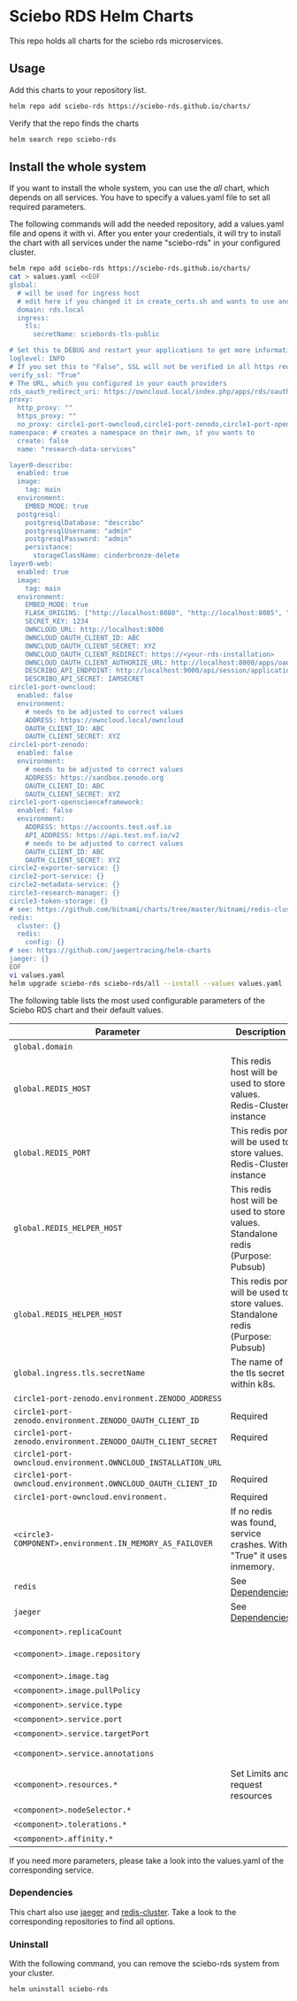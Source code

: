 # Sciebo RDS Helm Charts

This repo holds all charts for the sciebo rds microservices.

## Usage

Add this charts to your repository list.

```bash
helm repo add sciebo-rds https://sciebo-rds.github.io/charts/
```

Verify that the repo finds the charts

```bash
helm search repo sciebo-rds
```

## Install the whole system

If you want to install the whole system, you can use the *all* chart, which depends on all services. You have to specify a values.yaml file to set all required parameters.

The following commands will add the needed repository, add a values.yaml file and opens it with vi. After you enter your credentials, it will try to install the chart with all services under the name "sciebo-rds" in your configured cluster.

```bash
helm repo add sciebo-rds https://sciebo-rds.github.io/charts/
cat > values.yaml <<EOF
global:
  # will be used for ingress host
  # edit here if you changed it in create_certs.sh and wants to use another domain
  domain: rds.local
  ingress:
    tls:
      secretName: sciebords-tls-public

# Set this to DEBUG and restart your applications to get more informations in logs. Default: INFO
loglevel: INFO
# If you set this to "False", SSL will not be verified in all https requests. Default: "True"
verify_ssl: "True"
# The URL, which you configured in your oauth providers
rds_oauth_redirect_uri: https://owncloud.local/index.php/apps/rds/oauth
proxy:
  http_proxy: ""
  https_proxy: ""
  no_proxy: circle1-port-owncloud,circle1-port-zenodo,circle1-port-openscienceframework,circle1-port-reva,circle2-port-service,circle3-token-storage,circle3-research-manager
namespace: # creates a namespace on their own, if you wants to
  create: false
  name: "research-data-services"

layer0-describo:
  enabled: true
  image:
    tag: main
  environment:
    EMBED_MODE: true
  postgresql:
    postgresqlDatabase: "describo"
    postgresqlUsername: "admin"
    postgresqlPassword: "admin"
    persistance:
      storageClassName: cinderbronze-delete
layer0-web:
  enabled: true
  image:
    tag: main
  environment:
    EMBED_MODE: true
    FLASK_ORIGINS: ["http://localhost:8080", "http://localhost:8085", "http://localhost:8000", "http://localhost:9100"]
    SECRET_KEY: 1234
    OWNCLOUD_URL: http://localhost:8000
    OWNCLOUD_OAUTH_CLIENT_ID: ABC
    OWNCLOUD_OAUTH_CLIENT_SECRET: XYZ
    OWNCLOUD_OAUTH_CLIENT_REDIRECT: https://<your-rds-installation>
    OWNCLOUD_OAUTH_CLIENT_AUTHORIZE_URL: http://localhost:8000/apps/oauth2/authorize
    DESCRIBO_API_ENDPOINT: http://localhost:9000/api/session/application
    DESCRIBO_API_SECRET: IAMSECRET
circle1-port-owncloud:
  enabled: false
  environment:
    # needs to be adjusted to correct values
    ADDRESS: https://owncloud.local/owncloud
    OAUTH_CLIENT_ID: ABC
    OAUTH_CLIENT_SECRET: XYZ
circle1-port-zenodo:
  enabled: false
  environment:
    # needs to be adjusted to correct values
    ADDRESS: https://sandbox.zenodo.org
    OAUTH_CLIENT_ID: ABC
    OAUTH_CLIENT_SECRET: XYZ
circle1-port-openscienceframework:
  enabled: false
  environment:
    ADDRESS: https://accounts.test.osf.io
    API_ADDRESS: https://api.test.osf.io/v2
    # needs to be adjusted to correct values
    OAUTH_CLIENT_ID: ABC
    OAUTH_CLIENT_SECRET: XYZ
circle2-exporter-service: {}
circle2-port-service: {}
circle2-metadata-service: {}
circle3-research-manager: {}
circle3-token-storage: {}
# see: https://github.com/bitnami/charts/tree/master/bitnami/redis-cluster
redis:
  cluster: {}
  redis:
    config: {}
# see: https://github.com/jaegertracing/helm-charts
jaeger: {}
EOF
vi values.yaml
helm upgrade sciebo-rds sciebo-rds/all --install --values values.yaml
```

The following table lists the most used configurable parameters of the Sciebo RDS chart and their default values.

| Parameter                                                     | Description                                                                      | Default                                              |
| ------------------------------------------------------------- | -------------------------------------------------------------------------------- | ---------------------------------------------------- |
| `global.domain`                                               |                                                                                  | https://localhost                                    |
| `global.REDIS_HOST`                                           | This redis host will be used to store values. Redis-Cluster instance             | redis                                                |
| `global.REDIS_PORT`                                           | This redis port will be used to store values. Redis-Cluster instance             | 6379                                                 |
| `global.REDIS_HELPER_HOST`                                    | This redis host will be used to store values. Standalone redis (Purpose: Pubsub) | redis                                                |
| `global.REDIS_HELPER_HOST`                                    | This redis port will be used to store values. Standalone redis (Purpose: Pubsub) | 6379                                                 |
| `global.ingress.tls.secretName`                               | The name of the tls secret within k8s.                                           | "sciebords-tls-public"                               |
| `circle1-port-zenodo.environment.ZENODO_ADDRESS`              |                                                                                  | https://sandbox.zenodo.org                           |
| `circle1-port-zenodo.environment.ZENODO_OAUTH_CLIENT_ID`      | Required                                                                         |                                                      |
| `circle1-port-zenodo.environment.ZENODO_OAUTH_CLIENT_SECRET`  | Required                                                                         |                                                      |
| `circle1-port-owncloud.environment.OWNCLOUD_INSTALLATION_URL` |                                                                                  | https://localhost/owncloud                           |
| `circle1-port-owncloud.environment.OWNCLOUD_OAUTH_CLIENT_ID`  | Required                                                                         |                                                      |
| `circle1-port-owncloud.environment.`                          | Required                                                                         |                                                      |
| `<circle3-COMPONENT>.environment.IN_MEMORY_AS_FAILOVER`       | If no redis was found, service crashes. With "True" it uses inmemory.            | "False"                                              |
| `redis`                                                       | See [Dependencies](#Dependencies)                                                |                                                      |
| `jaeger`                                                      | See [Dependencies](#Dependencies)                                                |                                                      |
| `<component>.replicaCount`                                    |                                                                                  | 1                                                    |
| `<component>.image.repository`                                |                                                                                  | `zivgitlab.wwu.io/sciebo-rds/sciebo-rds/<component>` |
| `<component>.image.tag`                                       |                                                                                  | master                                               |
| `<component>.image.pullPolicy`                                |                                                                                  | Always                                               |
| `<component>.service.type`                                    |                                                                                  | ClusterIP                                            |
| `<component>.service.port`                                    |                                                                                  | 80                                                   |
| `<component>.service.targetPort`                              |                                                                                  | 8080                                                 |
| `<component>.service.annotations`                             |                                                                                  | prometheus.io/scrape: "true"                         |
| `<component>.resources.*`                                     | Set Limits and request resources                                                 | {}                                                   |
| `<component>.nodeSelector.*`                                  |                                                                                  | {}                                                   |
| `<component>.tolerations.*`                                   |                                                                                  | []                                                   |
| `<component>.affinity.*`                                      |                                                                                  | {}                                                   |
If you need more parameters, please take a look into the values.yaml of the corresponding service.

### Dependencies

This chart also use [jaeger](https://github.com/jaegertracing/helm-charts) and [redis-cluster](https://github.com/bitnami/charts/tree/master/bitnami/redis-cluster). Take a look to the corresponding repositories to find all options.

### Uninstall 

With the following command, you can remove the sciebo-rds system from your cluster.

```bash
helm uninstall sciebo-rds
```